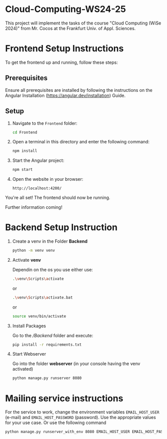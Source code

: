 # Cloud-Computing-WS24-25

This project will implement the tasks of the course "Cloud Computing (WiSe 2024)" from Mr. Cocos at the Frankfurt Univ. of Appl. Sciences.

# Frontend Setup Instructions

To get the frontend up and running, follow these steps:

## Prerequisites

Ensure all prerequisites are installed by following the instructions on the Angular Installation (https://angular.dev/installation) Guide.

## Setup

1. Navigate to the `Frontend` folder:
   ```sh
   cd Frontend
   ```

2. Open a terminal in this directory and enter the following command:
    ```sh
   npm install
   ```

4. Start the Angular project:
   ```sh
   npm start
   ```

5. Open the website in your browser:
   ```
   http://localhost:4200/
   ```

You're all set! The frontend should now be running.

Further information coming!

# Backend Setup Instruction

1. Create a venv in the Folder **Backend**

   ```sh
   python -m venv venv
   ```

2. Activate **venv**

   Dependin on the os you use either use:

   ```sh
   .\venv\Scripts\activate 
   ```

   or

   ```sh
   .\venv\Scripts\activate.bat 
   ```

   or

   ```sh
   source venv/bin/activate
   ```

3. Install Packages

   Go to the */Backend* folder and execute:

   ```sh
   pip install -r requirements.txt
   ```

4. Start Webserver

   Go into the folder **webserver** (in your console having the venv activated)
   ```sh
   python manage.py runserver 8080
   ```

# Mailing service instructions

For the service to work, change the environment variables `EMAIL_HOST_USER` (e-mail) and `EMAIL_HOST_PASSWORD` (password). Use the appropriate values for your use case. Or use the following command
   ```sh
   python manage.py runserver_with_env 8080 EMAIL_HOST_USER EMAIL_HOST_PASSWORD
   ```
